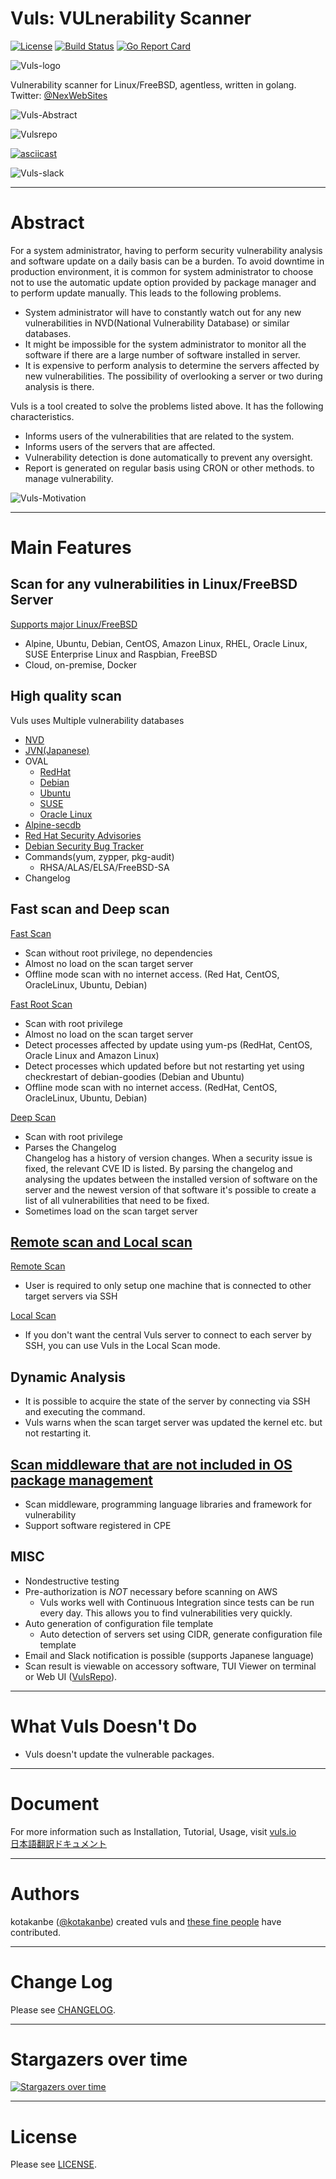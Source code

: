 
# Vuls: VULnerability Scanner

[![License](https://img.shields.io/github/license/future-architect/vuls.svg?style=flat-square)](https://github.com/future-architect/vuls/blob/master/LICENSE)
[![Build Status](https://travis-ci.org/future-architect/vuls.svg?branch=master)](https://travis-ci.org/future-architect/vuls)
[![Go Report Card](https://goreportcard.com/badge/github.com/future-architect/vuls)](https://goreportcard.com/report/github.com/future-architect/vuls)


![Vuls-logo](img/vuls_logo.png)  

Vulnerability scanner for Linux/FreeBSD, agentless, written in golang.  
Twitter: [@NexWebSites](https://twitter.com/NexWebSites)

![Vuls-Abstract](img/vuls-abstract.png)

![Vulsrepo](https://raw.githubusercontent.com/usiusi360/vulsrepo/master/gallery/demo.gif)

[![asciicast](https://asciinema.org/a/3y9zrf950agiko7klg8abvyck.png)](https://asciinema.org/a/3y9zrf950agiko7klg8abvyck)

![Vuls-slack](img/vuls-slack-en.png)

----

# Abstract

For a system administrator, having to perform security vulnerability analysis and software update on a daily basis can be a burden.
To avoid downtime in production environment, it is common for system administrator to choose not to use the automatic update option provided by package manager and to perform update manually.
This leads to the following problems.
- System administrator will have to constantly watch out for any new vulnerabilities in NVD(National Vulnerability Database) or similar databases.
- It might be impossible for the system administrator to monitor all the software if there are a large number of software installed in server.
- It is expensive to perform analysis to determine the servers affected by new vulnerabilities. The possibility of overlooking a server or two during analysis is there.


Vuls is a tool created to solve the problems listed above. It has the following characteristics.
- Informs users of the vulnerabilities that are related to the system.
- Informs users of the servers that are affected.
- Vulnerability detection is done automatically to prevent any oversight.
- Report is generated on regular basis using CRON or other methods. to manage vulnerability.

![Vuls-Motivation](img/vuls-motivation.png)

----

# Main Features

## Scan for any vulnerabilities in Linux/FreeBSD Server

[Supports major Linux/FreeBSD](https://vuls.io/docs/en/supported-os.html)
- Alpine, Ubuntu, Debian, CentOS, Amazon Linux, RHEL, Oracle Linux, SUSE Enterprise Linux and Raspbian, FreeBSD
- Cloud, on-premise, Docker

##  High quality scan

Vuls uses Multiple vulnerability databases
- [NVD](https://nvd.nist.gov/)
- [JVN(Japanese)](http://jvndb.jvn.jp/apis/myjvn/)
- OVAL
	- [RedHat](https://www.redhat.com/security/data/oval/)
	- [Debian](https://www.debian.org/security/oval/)
	- [Ubuntu](https://people.canonical.com/~ubuntu-security/oval/)
	- [SUSE](http://ftp.suse.com/pub/projects/security/oval/)
	- [Oracle Linux](https://linux.oracle.com/security/oval/)
- [Alpine-secdb](https://git.alpinelinux.org/cgit/alpine-secdb/)
- [Red Hat Security Advisories](https://access.redhat.com/security/security-updates/)
- [Debian Security Bug Tracker](https://security-tracker.debian.org/tracker/)
- Commands(yum, zypper, pkg-audit)
	- RHSA/ALAS/ELSA/FreeBSD-SA
- Changelog

## Fast scan and Deep scan

[Fast Scan](https://vuls.io/docs/en/architecture-fast-scan.html)
- Scan without root privilege, no dependencies
- Almost no load on the scan target server
- Offline mode scan with no internet access. (Red Hat, CentOS, OracleLinux, Ubuntu, Debian)

[Fast Root Scan](https://vuls.io/docs/en/architecture-fast-root-scan.html)
- Scan with root privilege
- Almost no load on the scan target server
- Detect processes affected by update using yum-ps (RedHat, CentOS, Oracle Linux and Amazon Linux)
- Detect processes which updated before but not restarting yet using checkrestart of debian-goodies (Debian and Ubuntu)
- Offline mode scan with no internet access. (RedHat, CentOS, OracleLinux, Ubuntu, Debian)

[Deep Scan](https://vuls.io/docs/en/architecture-deep-scan.html)
- Scan with root privilege
- Parses the Changelog  
    Changelog has a history of version changes. When a security issue is fixed, the relevant CVE ID is listed.
    By parsing the changelog and analysing the updates between the installed version of software on the server and the newest version of that software
    it's possible to create a list of all vulnerabilities that need to be fixed.
- Sometimes load on the scan target server

## [Remote scan and Local scan](https://vuls.io/docs/en/architecture-remote-local.html)

[Remote Scan](https://vuls.io/docs/en/architecture-remote-scan.html)
- User is required to only setup one machine that is connected to other target servers via SSH

[Local Scan](https://vuls.io/docs/en/architecture-local-scan.html)
- If you don't want the central Vuls server to connect to each server by SSH, you can use Vuls in the Local Scan mode.

## **Dynamic** Analysis

- It is possible to acquire the state of the server by connecting via SSH and executing the command. 
- Vuls warns when the scan target server was updated the kernel etc. but not restarting it.

## [Scan middleware that are not included in OS package management](https://vuls.io/docs/en/usage-scan-non-os-packages.html)

- Scan middleware, programming language libraries and framework for vulnerability
- Support software registered in CPE

## MISC

- Nondestructive testing
- Pre-authorization is *NOT* necessary before scanning on AWS
	- Vuls works well with Continuous Integration since tests can be run every day. This allows you to find vulnerabilities very quickly.
- Auto generation of configuration file template
	- Auto detection of servers set using CIDR, generate configuration file template
- Email and Slack notification is possible (supports Japanese language)
- Scan result is viewable on accessory software, TUI Viewer on terminal or Web UI ([VulsRepo](https://github.com/usiusi360/vulsrepo)).

----

# What Vuls Doesn't Do

- Vuls doesn't update the vulnerable packages.

----

# Document

For more information such as Installation, Tutorial, Usage, visit [vuls.io](https://vuls.io/)  
[日本語翻訳ドキュメント](https://vuls.io/ja/)

----

# Authors

kotakanbe ([@kotakanbe](https://twitter.com/kotakanbe)) created vuls and [these fine people](https://github.com/future-architect/vuls/graphs/contributors) have contributed.

----

# Change Log

Please see [CHANGELOG](https://github.com/future-architect/vuls/blob/master/CHANGELOG.md).

----
# Stargazers over time		
		
[![Stargazers over time](https://starcharts.herokuapp.com/future-architect/vuls.svg)](https://starcharts.herokuapp.com/future-architect/vuls)		

-----

# License

Please see [LICENSE](https://github.com/future-architect/vuls/blob/master/LICENSE).
